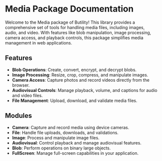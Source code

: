 # Media Package Documentation

Welcome to the Media package of Butility! This library provides a comprehensive set of tools for handling media files, including images, audio, and video. With features like blob manipulation, image processing, camera access, and playback controls, this package simplifies media management in web applications.

## Features

- **Blob Operations**: Create, convert, encrypt, and decrypt blobs.
- **Image Processing**: Resize, crop, compress, and manipulate images.
- **Camera Access**: Capture photos and record videos directly from the browser.
- **Audiovisual Controls**: Manage playback, volume, and captions for audio and video files.
- **File Management**: Upload, download, and validate media files.

## Modules

- **Camera**: Capture and record media using device cameras.
- **File**: Handle file uploads, downloads, and validations.
- **Image**: Process and manipulate image files.
- **Audiovisual**: Control playback and manage audiovisual features.
- **Blob**: Perform operations on binary large objects.
- **FullScreen**: Manage full-screen capabilities in your application.
